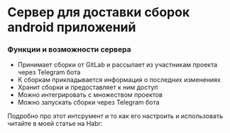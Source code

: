 # Сервер для доставки сборок android приложений
<p><h3>Функции и возможности сервера</h3></p>

- Принимает сборки от GitLab и рассылает из участникам проекта через Telegram бота
- К сборкам прикладывается информация о последних изменениях
- Хранит сборки и предоставляет к ним доступ
- Можно интегрировать с множеством проектов
- Можно запускать сборки через Telegram бота
  
<p>Подробно про этот интсрумент и то как его настроить и использовать читайте в моей статье на Habr:</p>
